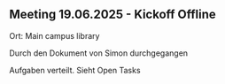 ## Meeting 19.06.2025 - Kickoff Offline
Ort: Main campus library

Durch den Dokument von Simon durchgegangen

Aufgaben verteilt. Sieht Open Tasks 